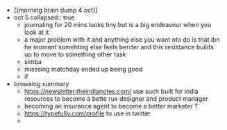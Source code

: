 - [[morning brain dump 4 oct]]
- oct 5
  collapsed:: true
	- journaling for 20 mins looks tiny but is a big endeavour when you look at it
	- a major problem with it and anything else you want oto do is that ibn he moment somehting else feels berrter and this resistance builds up to move to something other task
	- simba
	- misssing matchday ended up being good
	- if
- browsing summary
	- https://newsletter.theindianotes.com/ use such built for india resources to become a bette rux designer and product manager
	- becoming an insurance agent to become a better marketer ?
	- https://typefully.com/profile to use in twitter
	-